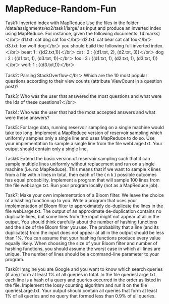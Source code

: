 # MapReduce-Random-Fun
Task1: Inverted index with MapReduce
Use the files in the folder /data/assignments/ex2/task1/large/ as input and produce an inverted
index using MapReduce. For instance, given the following documents: (4 marks)＜/br＞
d1.txt: cat dog cat fox＜/br＞
d2.txt: cat bear cat cat fox＜/br＞
d3.txt: fox wolf dog＜/br＞
you should build the following full inverted index.＜/br＞
bear: 1 : {(d2.txt,1)}＜/br＞
cat : 2 : {(d1.txt, 2), (d2.txt, 3)}＜/br＞
dog : 2 : {(d1.txt, 1), (d3.txt, 1)}＜/br＞
fox : 3 : {(d1.txt, 1), (d2.txt, 1), (d3.txt, 1)}＜/br＞
wolf: 1 : {(d3.txt,1)}＜/br＞

Task2: Parsing StackOverflow＜/br＞
Which are the 10 most popular questions according to their view counts (attribute ViewCount in a question
post)?</br>

Task3: Who was the user that answered the most questions and what were the Ids of these questions?＜/br＞

Task4: Who was the user that had the most accepted answers and what were these answers? </br>

Task5: For large data, running reservoir sampling on a single machine would take too long. Implement
a MapReduce version of reservoir sampling which uniformly samples only a single line and uses
MapReduce to do so. Use your implementation to sample a single line from the file webLarge.txt.
Your output should contain only a single line.</br>

Task6: Extend the basic version of reservoir sampling such that it can sample multiple lines uniformly without
replacement and run on a single machine (i.e. no MapReduce). This means that if we want to sample
k lines from a file with n lines in total, then each of the (
n
k
) possible outcomes has equal probability.
Implement a program that will sample 100 lines from the file webLarge.txt. Run your program locally
(not as a MapReduce job).</br>

Task7: Make your own implementation of a Bloom filter. We leave the choice of a hashing function up to you.
Write a program that uses your implementation of Bloom filter to approximately de-duplicate the lines
in the file webLarge.txt. The output of an approximate de-duplication contains no duplicate lines, but
some lines from the input might not appear at all in the output. You should think carefully about the
number of hashing functions and the size of the Bloom filter you use. The probability that a line (and its
duplicates) from the input does not appear at all in the output should be less than 1%. You can assume
that your hashing functions produce every value equally likely. When choosing the size of your Bloom
filter and number of hashing functions, you should assume the worst case in which all lines are unique.
The number of lines should be a command-line parameter to your program. </br>

Task8: Imagine you are Google and you want to know which search queries (if any) form at least 1% of all
queries in total. In the file queriesLarge.txt each line is a hash of a query and queries occurred in the
order as listed in the file. Implement the lossy counting algorithm and run it on the file queriesLarge.txt.
Your output should contain all queries that form at least 1% of all queries and no query that formed less
than 0.9% of all queries. </br>

